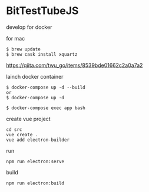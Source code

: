 # BitTestTubeJS


develop for docker 

for mac

```
$ brew update
$ brew cask install xquartz
```

https://qiita.com/twu_go/items/8539bde01662c2a0a7a2


lainch docker container
```
$ docker-compose up -d --build
or
$ docker-compose up -d

$ docker-compose exec app bash
```

create vue project
```
cd src
vue create .
vue add electron-builder
```

run
```
npm run electron:serve
```

build
```
npm run electron:build
```

